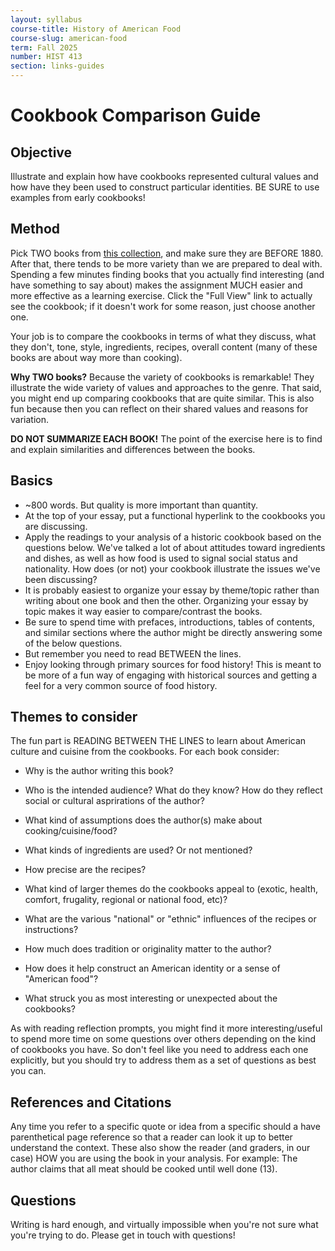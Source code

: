 ```yaml
---
layout: syllabus
course-title: History of American Food
course-slug: american-food
term: Fall 2025
number: HIST 413
section: links-guides
---
```


# Cookbook Comparison Guide

## Objective
Illustrate and explain how have cookbooks represented cultural values and how have they been used to construct particular identities. BE SURE to use examples from early cookbooks!

## Method
Pick TWO books from [this collection](https://babel.hathitrust.org/cgi/mb?c=1934413200;a=listis;sort=date_a;sz=100), and make sure they are BEFORE 1880. After that, there tends to be more variety than we are prepared to deal with. Spending a few minutes finding books that you actually find interesting (and have something to say about) makes the assignment MUCH easier and more effective as a learning exercise. Click the "Full View" link to actually see the cookbook; if it doesn't work for some reason, just choose another one.

Your job is to compare the cookbooks in terms of what they discuss, what they don't, tone, style, ingredients, recipes, overall content (many of these books are about way more than cooking).

**Why TWO books?** Because the variety of cookbooks is remarkable! They illustrate the wide variety of values and approaches to the genre. That said, you might end up comparing cookbooks that are quite similar. This is also fun because then you can reflect on their shared values and reasons for variation.

**DO NOT SUMMARIZE EACH BOOK!** The point of the exercise here is to find and explain similarities and differences between the books.


## Basics
- ~800 words. But quality is more important than quantity.
- At the top of your essay, put a functional hyperlink to the cookbooks you are discussing.
- Apply the readings to your analysis of a historic cookbook based on the questions below. We've talked a lot of about attitudes toward ingredients and dishes, as well as how food is used to signal social status and nationality. How does (or not) your cookbook illustrate the issues we've been discussing?
- It is probably easiest to organize your essay by theme/topic rather than writing about one book and then the other. Organizing your essay by topic makes it way easier to compare/contrast the books.
- Be sure to spend time with prefaces, introductions, tables of contents, and similar sections where the author might be directly answering some of the below questions.
- But remember you need to read BETWEEN the lines.
- Enjoy looking through primary sources for food history! This is meant to be more of a fun way of engaging with historical sources and getting a feel for a very common source of food history.



## Themes to consider
The fun part is READING BETWEEN THE LINES to learn about American culture and cuisine from the cookbooks. For each book consider:

- Why is the author writing this book?
- Who is the intended audience? What do they know? How do they reflect social or cultural asprirations of the author?
- What kind of assumptions does the author(s) make about cooking/cuisine/food?
- What kinds of ingredients are used? Or not mentioned?
- How precise are the recipes?
- What kind of larger themes do the cookbooks appeal to (exotic, health, comfort, frugality, regional or national food, etc)?
- What are the various "national" or "ethnic" influences of the recipes or instructions?

- How much does tradition or originality matter to the author?
- How does it help construct an American identity or a sense of "American food"?
- What struck you as most interesting or unexpected about the cookbooks?

As with reading reflection prompts, you might find it more interesting/useful to spend more time on some questions over others depending on the kind of cookbooks you have. So don't feel like you need to address each one explicitly, but you should try to address them as a set of questions as best you can.


## References and Citations
Any time you refer to a specific quote or idea from a specific should a have parenthetical page reference so that a reader can look it up to better understand the context. These also show the reader (and graders, in our case) HOW you are using the book in your analysis. For example: The author claims that all meat should be cooked until well done (13).


## Questions
Writing is hard enough, and virtually impossible when you're not sure what you're trying to do. Please get in touch with questions!
